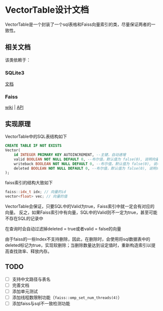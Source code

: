 ﻿# VectorTable设计文档
VectorTable是一个封装了一个sql表格和Faiss向量索引的类，尽量保证两者的一致性。

## 相关文档
该类依赖于：
### SQLite3
[文档](https://sqlite.org/c3ref/)
### Faiss
[wiki](https://github.com/facebookresearch/faiss/wiki/) | [API](https://faiss.ai/index.html)    

## 实现原理
VectorTable中的SQL表结构如下
``` SQL
CREATE TABLE IF NOT EXISTS
Vector(
    id INTEGER PRIMARY KEY AUTOINCREMENT, --主键，自动递增 
    valid BOOLEAN NOT NULL DEFAULT 0, --布尔值，默认值为 false(0), 说明向量是否已写入内存中的Faiss数据库 
    writeback BOOLEAN NOT NULL DEFAULT 0, --布尔值，默认值为 false(0), 说明向量是否已写入磁盘中的Faiss数据库
    deleted BOOLEAN NOT NULL DEFAULT 0, --布尔值，默认值为 false(0), 说明向量是否已删除
);
```

faiss索引的结构大致如下
``` cpp
faiss::idx_t idx; // 向量的id
vector<float> vec; // 向量的值
```

VectorTable会保证，只要SQL中的Valid为true，Faiss索引中就一定会有对应的向量。
反之，如果Faiss索引中有向量，SQL中的Valid则不一定为true，甚至可能不存在SQL的记录中

在查询时会自动过滤掉deleted = true或者valid = false的向量

由于faiss的一些Index不支持删除，因此，在删除时，会使用将sql数据表中的deleted标记为true，实现软删除；当删除数量达到设定值时，重新构造索引以提高查找效率、释放内存。

## TODO
- [ ] 支持中文路径与表名   
- [ ] 完善文档  
- [ ] 添加单元测试
- [ ] 添加线程数限制功能（`faiss::omp_set_num_threads(4)`）
- [ ] 添加faiss与sql不一致检测功能